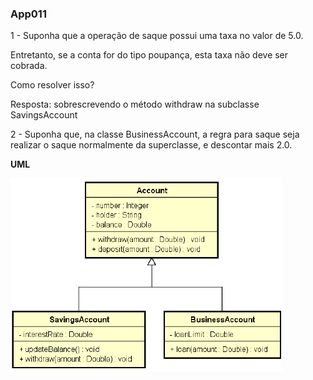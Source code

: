 ### App011

1 - Suponha que a operação de saque possui uma taxa no valor de 5.0.

Entretanto, se a conta for do tipo poupança, esta taxa não deve ser cobrada.

Como resolver isso?

Resposta: sobrescrevendo o método withdraw na subclasse SavingsAccount

2 - Suponha que, na classe BusinessAccount, a regra para saque seja realizar o saque normalmente da superclasse, e descontar mais 2.0.

**UML**

![](../assets/ef3b6010ff1952e461f2a7577a48a7c542e3ee45.png)
